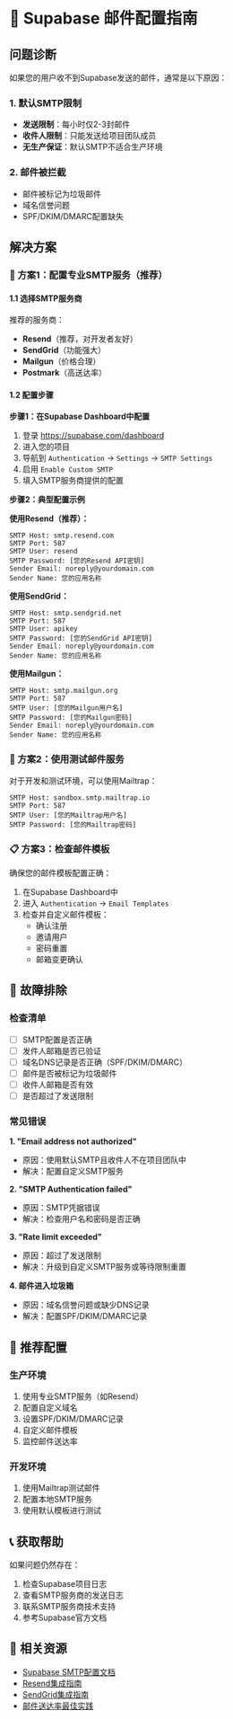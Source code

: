 # 📧 Supabase 邮件配置指南

## 问题诊断

如果您的用户收不到Supabase发送的邮件，通常是以下原因：

### 1. 默认SMTP限制
- **发送限制**：每小时仅2-3封邮件
- **收件人限制**：只能发送给项目团队成员
- **无生产保证**：默认SMTP不适合生产环境

### 2. 邮件被拦截
- 邮件被标记为垃圾邮件
- 域名信誉问题
- SPF/DKIM/DMARC配置缺失

## 解决方案

### 🚀 方案1：配置专业SMTP服务（推荐）

#### 1.1 选择SMTP服务商
推荐的服务商：
- **Resend**（推荐，对开发者友好）
- **SendGrid**（功能强大）
- **Mailgun**（价格合理）
- **Postmark**（高送达率）

#### 1.2 配置步骤

**步骤1：在Supabase Dashboard中配置**
1. 登录 https://supabase.com/dashboard
2. 进入您的项目
3. 导航到 `Authentication` → `Settings` → `SMTP Settings`
4. 启用 `Enable Custom SMTP`
5. 填入SMTP服务商提供的配置

**步骤2：典型配置示例**

**使用Resend（推荐）：**
```
SMTP Host: smtp.resend.com
SMTP Port: 587
SMTP User: resend
SMTP Password: [您的Resend API密钥]
Sender Email: noreply@yourdomain.com
Sender Name: 您的应用名称
```

**使用SendGrid：**
```
SMTP Host: smtp.sendgrid.net
SMTP Port: 587
SMTP User: apikey
SMTP Password: [您的SendGrid API密钥]
Sender Email: noreply@yourdomain.com
Sender Name: 您的应用名称
```

**使用Mailgun：**
```
SMTP Host: smtp.mailgun.org
SMTP Port: 587
SMTP User: [您的Mailgun用户名]
SMTP Password: [您的Mailgun密码]
Sender Email: noreply@yourdomain.com
Sender Name: 您的应用名称
```

### 🧪 方案2：使用测试邮件服务

对于开发和测试环境，可以使用Mailtrap：

```
SMTP Host: sandbox.smtp.mailtrap.io
SMTP Port: 587
SMTP User: [您的Mailtrap用户名]
SMTP Password: [您的Mailtrap密码]
```

### 📋 方案3：检查邮件模板

确保您的邮件模板配置正确：

1. 在Supabase Dashboard中
2. 进入 `Authentication` → `Email Templates`
3. 检查并自定义邮件模板：
   - 确认注册
   - 邀请用户
   - 密码重置
   - 邮箱变更确认

## 🔧 故障排除

### 检查清单

- [ ] SMTP配置是否正确
- [ ] 发件人邮箱是否已验证
- [ ] 域名DNS记录是否正确（SPF/DKIM/DMARC）
- [ ] 邮件是否被标记为垃圾邮件
- [ ] 收件人邮箱是否有效
- [ ] 是否超过了发送限制

### 常见错误

**1. "Email address not authorized"**
- 原因：使用默认SMTP且收件人不在项目团队中
- 解决：配置自定义SMTP服务

**2. "SMTP Authentication failed"**
- 原因：SMTP凭据错误
- 解决：检查用户名和密码是否正确

**3. "Rate limit exceeded"**
- 原因：超过了发送限制
- 解决：升级到自定义SMTP服务或等待限制重置

**4. 邮件进入垃圾箱**
- 原因：域名信誉问题或缺少DNS记录
- 解决：配置SPF/DKIM/DMARC记录

## 🎯 推荐配置

### 生产环境
1. 使用专业SMTP服务（如Resend）
2. 配置自定义域名
3. 设置SPF/DKIM/DMARC记录
4. 自定义邮件模板
5. 监控邮件送达率

### 开发环境
1. 使用Mailtrap测试邮件
2. 配置本地SMTP服务
3. 使用默认模板进行测试

## 📞 获取帮助

如果问题仍然存在：
1. 检查Supabase项目日志
2. 查看SMTP服务商的发送日志
3. 联系SMTP服务商技术支持
4. 参考Supabase官方文档

## 🔗 相关资源

- [Supabase SMTP配置文档](https://supabase.com/docs/guides/auth/auth-smtp)
- [Resend集成指南](https://resend.com/docs/send-with-supabase)
- [SendGrid集成指南](https://docs.sendgrid.com/for-developers/sending-email/supabase)
- [邮件送达率最佳实践](https://supabase.com/docs/guides/auth/auth-smtp#dealing-with-abuse-how-to-maintain-the-sending-reputation-of-your-smtp-server) 